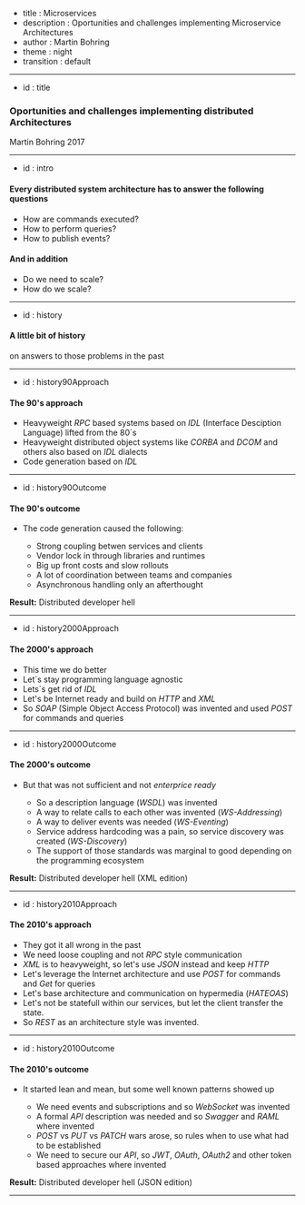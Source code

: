 - title : Microservices
- description : Oportunities and challenges implementing Microservice Architectures
- author : Martin Bohring
- theme : night
- transition : default

***
- id : title

### Oportunities and challenges implementing distributed Architectures ###

Martin Bohring 2017

***
- id : intro

#### Every distributed system architecture has to answer the following questions ####

- How are commands executed?
- How to perform queries?
- How to publish events?


#### And in addition ####

- Do we need to scale?
- How do we scale?

***
- id : history

#### A little bit of history ####

on answers to those problems in the past

***
- id : history90Approach

#### The 90's approach ####

- Heavyweight *RPC* based systems based on *IDL* (Interface Desciption Language) lifted from the 80´s
- Heavyweight distributed object systems like *CORBA* and *DCOM* and others also based on *IDL* dialects
- Code generation based on *IDL*

***
- id : history90Outcome

#### The 90's outcome ####

- The code generation caused the following:

  - Strong coupling betwen services and clients
  - Vendor lock in through libraries and runtimes
  - Big up front costs and slow rollouts
  - A lot of coordination between teams and companies
  - Asynchronous handling only an afterthought

**Result:** Distributed developer hell

***
- id : history2000Approach

#### The 2000's approach ####

- This time we do better
- Let´s stay programming language agnostic
- Lets´s get rid of *IDL*
- Let's be Internet ready and build on *HTTP* and *XML*
- So *SOAP* (Simple Object Access Protocol) was invented and used *POST* for commands and queries

***
- id : history2000Outcome

#### The 2000's outcome ####

- But that was not sufficient and not *enterprice ready*

  - So a description language (*WSDL*) was invented
  - A way to relate calls to each other was invented (*WS-Addressing*)
  - A way to deliver events was needed (*WS-Eventing*)
  - Service address hardcoding was a pain, so service discovery was created (*WS-Discovery*)
  - The support of those standards was marginal to good depending on the programming ecosystem
  
**Result:** Distributed developer hell (XML edition)

***
- id : history2010Approach

#### The 2010's approach ####

- They got it all wrong in the past
- We need loose coupling and not *RPC* style communication
- *XML* is to heavyweight, so let's use *JSON* instead and keep *HTTP*
- Let's leverage the Internet architecture and use *POST* for commands and *Get* for queries
- Let's base architecture and communication on hypermedia (*HATEOAS*)
- Let's not be statefull within our services, but let the client transfer the state.
- So *REST* as an architecture style was invented.

***
- id : history2010Outcome

#### The 2010's outcome ####

- It started lean and mean, but some well known patterns showed up

  - We need events and subscriptions and so *WebSocket* was invented
  - A formal *API* description was needed and so *Swagger* and *RAML* where invented
  - *POST* vs *PUT* vs *PATCH* wars arose, so rules when to use what had to be established
  - We need to secure our *API*, so *JWT*, *OAuth*, *OAuth2* and other token based approaches where invented
  
**Result:** Distributed developer hell (JSON edition)

***
